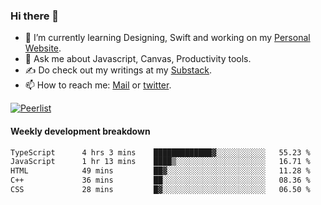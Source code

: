 ### Hi there 👋

- 🌱 I’m currently learning Designing, Swift and working on my [Personal Website](https://kvaishak.com/).
- 💬 Ask me about Javascript, Canvas,  Productivity tools. 
- :writing_hand: Do check out my writings at my [Substack](https://kvaishak.substack.com/).
- 📫 How to reach me: [Mail](mailto:vaishak.kaippanchery@gmail.com) or [twitter](https://twitter.com/kvaishack).

[![Peerlist](https://github-readme-badge.peerlist.io/api/vaishak)](https://peerlist.io/vaishak)

#### Weekly development breakdown

<!--START_SECTION:waka-->

```txt
TypeScript      4 hrs 3 mins    █████████████▓░░░░░░░░░░░   55.23 %
JavaScript      1 hr 13 mins    ████▒░░░░░░░░░░░░░░░░░░░░   16.71 %
HTML            49 mins         ██▓░░░░░░░░░░░░░░░░░░░░░░   11.28 %
C++             36 mins         ██░░░░░░░░░░░░░░░░░░░░░░░   08.36 %
CSS             28 mins         █▓░░░░░░░░░░░░░░░░░░░░░░░   06.50 %
```

<!--END_SECTION:waka-->
